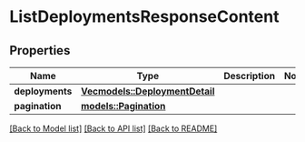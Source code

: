 # ListDeploymentsResponseContent

## Properties

Name | Type | Description | Notes
------------ | ------------- | ------------- | -------------
**deployments** | [**Vec<models::DeploymentDetail>**](DeploymentDetail.md) |  | 
**pagination** | [**models::Pagination**](Pagination.md) |  | 

[[Back to Model list]](../README.md#documentation-for-models) [[Back to API list]](../README.md#documentation-for-api-endpoints) [[Back to README]](../README.md)



